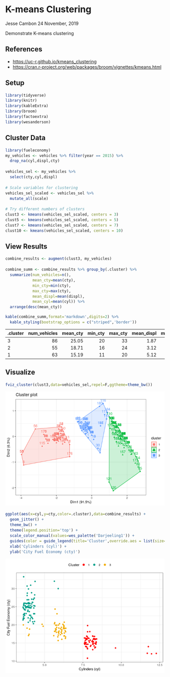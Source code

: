 K-means Clustering
================
Jesse Cambon
24 November, 2019

Demonstrate K-means clustering

## References

  - <https://uc-r.github.io/kmeans_clustering>
  - <https://cran.r-project.org/web/packages/broom/vignettes/kmeans.html>

## Setup

``` r
library(tidyverse)
library(knitr)
library(kableExtra)
library(broom)
library(factoextra)
library(wesanderson)
```

## Cluster Data

``` r
library(fueleconomy)
my_vehicles <- vehicles %>% filter(year == 2015) %>%
  drop_na(cyl,displ,cty)

vehicles_sel <- my_vehicles %>%
  select(cty,cyl,displ)

# Scale variables for clustering
vehicles_sel_scaled <- vehicles_sel %>%
  mutate_all(scale)

# Try different numbers of clusters
clust3 <- kmeans(vehicles_sel_scaled, centers = 3)
clust5 <- kmeans(vehicles_sel_scaled, centers = 5)
clust7 <- kmeans(vehicles_sel_scaled, centers = 7) 
clust10 <- kmeans(vehicles_sel_scaled, centers = 10)
```

## View Results

``` r
combine_results <- augment(clust3, my_vehicles)  

combine_summ <- combine_results %>% group_by(.cluster) %>% 
  summarize(num_vehicles=n(),
            mean_cty=mean(cty),
            min_cty=min(cty),
            max_cty=max(cty),
            mean_displ=mean(displ),
            mean_cyl=mean(cyl)) %>%
  arrange(desc(mean_cty))
```

``` r
kable(combine_summ,format='markdown',digits=2) %>%
  kable_styling(bootstrap_options = c("striped",'border'))
```

| .cluster | num\_vehicles | mean\_cty | min\_cty | max\_cty | mean\_displ | mean\_cyl |
| :------- | ------------: | --------: | -------: | -------: | ----------: | --------: |
| 3        |            86 |     25.05 |       20 |       33 |        1.87 |      4.05 |
| 2        |            55 |     18.71 |       16 |       24 |        3.12 |      5.78 |
| 1        |            63 |     15.19 |       11 |       20 |        5.12 |      8.29 |

## Visualize

``` r
fviz_cluster(clust3,data=vehicles_sel,repel=F,ggtheme=theme_bw())
```

![](/rmd_images/Clustering/unnamed-chunk-3-1.png)<!-- -->

``` r
ggplot(aes(x=cyl,y=cty,color=.cluster),data=combine_results) + 
  geom_jitter() +
  theme_bw() +
  theme(legend.position='top') +
  scale_color_manual(values=wes_palette('Darjeeling1')) +
  guides(color = guide_legend(title='Cluster',override.aes = list(size=2.5))) +
  xlab('Cylinders (cyl)') +
  ylab('City Fuel Economy (cty)')
```

![](../rmd_images/Clustering/unnamed-chunk-3-2.png)<!-- -->
